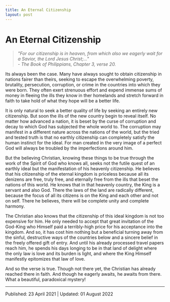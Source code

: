 ```yaml
---
title: An Eternal Citizenship
layout: post
---
```





# An Eternal Citizenship

>*"For our citizenship is in heaven, from which also we eagerly wait for a Savior, the Lord Jesus Christ;..."*<br> *- The Book of Philippians, Chapter 3, verse 20.*

Its always been the case. Many have always sought to obtain citizenship in nations fairer than theirs, seeking to escape the overwhelming poverty, brutality, persecution, corruption, or crime in the countries into which they were born. They often exert strenuous effort and expend immense sums of money in fleeing the ills they know in ther homelands and stretch forward in faith to take hold of what they hope will be a better life. 

It is only natural to seek a better quality of life by seeking an entirely new citizenship. But soon the ills of the new country begin to reveal itself. No matter how advanced a nation, it is beset by the curse of corruption and decay to which God has subjected the whole world to. The corruption may manifest in a different nature across the nations of the world, but the tried and tested truth is that no earthly citizenship can completely satisfy the human instinct for the ideal. For man created in the very image of a perfect God will always be troubled by the imperfections around him. 

But the believing Christian, knowing these things to be true through the work of the Spirit of God who knows all, seeks not the futile quest of an earthly ideal but the manifestation of his heavenly citizenship. He believes that his citizenship of the eternal kingdom is priceless because all its denizens are free, truly free, and eternally free from the ills that beset the nations of this world. He knows that in that heavenly country, the King is a servant and also God. There the laws of the land are radically different, because the focus of all its citizens is on the King and each other and not on self. There he believes, there will be complete unity and complete harmony. 

The Christian also knows that the citizenship of this ideal kingdom is not too expensive for him. He only needed to accept that great invitation of the God-King who Himself paid a terribly-high price for his acceptance into the kingdom. And so, it has cost him nothing but a beneficial turning away from the sinful, destructive ways of the countries below and a sincere belief in the freely offered gift of entry.  And until his already processed travel papers reach him, he spends his days longing to be in that land of delight where the only law is love and its burden is light, and where the King Himself manifestly epitomizes that law of love. 
 
And so the verse is true. Though not there yet, the Christian has already reached there in faith. And though he eagerly awaits, he awaits from there. What a beautiful, paradoxical mystery! 

---------------------
Published: 23 April 2021 | Updated: 01 August 2022


